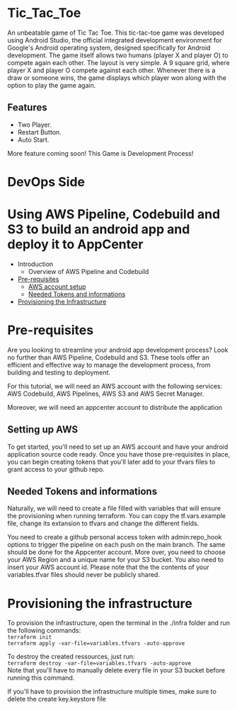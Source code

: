 # Tic_Tac_Toe
An unbeatable game of Tic Tac Toe. This tic-tac-toe game was developed using Android Studio, the official integrated development environment for Google's Android operating system, designed specifically for Android development. The game itself allows two humans (player X and player O) to compete again each other. The layout is very simple. A 9 square grid, where player X and player O compete against each other. Whenever there is a draw or someone wins, the game displays which player won along with the option to play the game again.

## Features
- Two Player.
- Restart Button.
- Auto Start.

More feature coming soon! This Game is Development Process!
# DevOps Side

# Using AWS Pipeline, Codebuild and S3 to build an android app and deploy it to AppCenter

- Introduction
    - Overview of AWS Pipeline and Codebuild 
- [Pre-requisites](#pre-requisite)
    - [AWS account setup](#setup)
    - [Needed Tokens and informations](#tokens)
- [Provisioning the Infrastructure](#commands)
<a id="pre-requisite"></a>
# **Pre-requisites**

Are you looking to streamline your android app development process? Look no further than AWS Pipeline, Codebuild and S3. These tools offer an efficient and effective way to manage the development process, from building and testing to deployment.

For this tutorial, we will need an AWS account with the following services: 
AWS Codebuild, AWS Pipelines, AWS S3 and AWS Secret Manager.

Moreover, we will need an appcenter account to distribute the application

<a id="setup"></a>
## Setting up AWS

To get started, you'll need to set up an AWS account and have your android application source code ready. Once you have those pre-requisites in place, you can begin creating tokens that you'll later add to your tfvars files to grant access to your github repo.

<a id="tokens"></a>
## Needed Tokens and informations 
Naturally, we will need to create a file filled with variables that will ensure the provisioning when running terraform.
You can copy the tf.vars.example file, change its extansion to tfvars and change the different fields.

You need to create a github personal access token with admin:repo_hook options to trigger the pipeline on each push on the main branch.
The same should be done for the Appcenter account.
More over, you need to choose your AWS Region and a unique name for your S3 bucket. You also need to insert your AWS account id.
Please note that the the contents of your variables.tfvar files should never be publicly shared.

<a id="commands"></a>
# Provisioning the infrastructure
To provision the infrastructure, open the terminal in the ./infra folder and run the following commands:  
``` terraform init ```  
``` terraform apply -var-file=variables.tfvars -auto-approve ```

To destroy the created ressources, just run:   
``` terraform destroy -var-file=variables.tfvars -auto-approve ```  
Note that you'll have to manually delete every file in your S3 bucket before running this command.

If you'll have to provision the infrastructure multiple times, make sure to delete the create key.keystore file